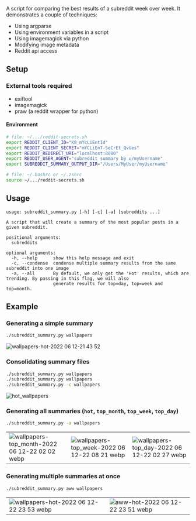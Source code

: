 A script for comparing the best results of a subreddit week over week. It demonstrates a couple of techniques:
- Using argparse
- Using environment variables in a script
- Using imagemagick via python
- Modifying image metadata
- Reddit api access

## Setup

### External tools required
- exiftool
- imagemagick
- praw (a reddit wrapper for python)

#### Environment

```bash
# file: ~/.../reddit-secrets.sh 
export REDDIT_CLIENT_ID="K8_mYcLiEntId"
export REDDIT_CLIENT_SECRET="mYCLiEnT-SeCrEt_QvUes"
export REDDIT_REDIRECT_URI="localhost:8080"
export REDDIT_USER_AGENT="subreddit summary by u/myUsername"
export SUBREDDIT_SUMMARY_OUTPUT_DIR="/Users/MyUser/myUsername"

# file: ~/.bashrc or ~/.zshrc
source ~/.../reddit-secrets.sh
```

## Usage 

```
usage: subreddit_summary.py [-h] [-c] [-a] [subreddits ...]

A script that will create a summary of the most popular posts in a given subreddit.

positional arguments:
  subreddits

optional arguments:
  -h, --help      show this help message and exit
  -c, --condense  condense multiple summary results from the same subreddit into one image
  -a, --all       By default, we only get the 'Hot' results, which are trending. By passing in this flag, we will also
                  generate results for top=day, top=week and top=month.
```

## Example

### Generating a simple summary 

```bash
./subreddit_summary.py wallpapers
```
![wallpapers-hot-2022 06 12-21 43 52](https://user-images.githubusercontent.com/10187351/173271012-6bdac67b-03cc-4cdc-88a0-cc375d1a9491.jpg)

### Consolidating summary files

```bash
./subreddit_summary.py wallpapers
./subreddit_summary.py wallpapers
./subreddit_summary.py -c wallpapers 
```
![hot_wallpapers](https://user-images.githubusercontent.com/10187351/173270681-70c789ac-b0d9-47fd-80c1-9b30edf961da.jpg)

### Generating **all** summaries (`hot`, `top_month`, `top_week`, `top_day`)

```bash
./subreddit_summary.py -a wallpapers
```
||||
|-|-|-|
|![wallpapers-top_month-2022 06 12-22 02 02 webp](https://user-images.githubusercontent.com/10187351/173272308-694ea34f-2c5e-44eb-8174-574933700ad0.jpg)|![wallpapers-top_week-2022 06 12-22 08 21 webp](https://user-images.githubusercontent.com/10187351/173272818-afbe0224-5a7f-4233-95a0-633bd65c6343.jpg)|![wallpapers-top_day-2022 06 12-22 02 27 webp](https://user-images.githubusercontent.com/10187351/173272311-ac6e74cb-8e95-4626-a466-dabc9284c4e8.jpg)|

### Generating multiple summaries at once

```bash
./subreddit_summary.py aww wallpapers
```
|||
|-|-|
|![wallpapers-hot-2022 06 12-22 23 53 webp](https://user-images.githubusercontent.com/10187351/173274083-0ee1ab35-22fb-4e2a-90e7-0b10d31eb06b.jpg)|![aww-hot-2022 06 12-22 23 51 webp](https://user-images.githubusercontent.com/10187351/173274085-7d3850ca-6cc9-4356-b566-256b491e9b76.jpg)|
